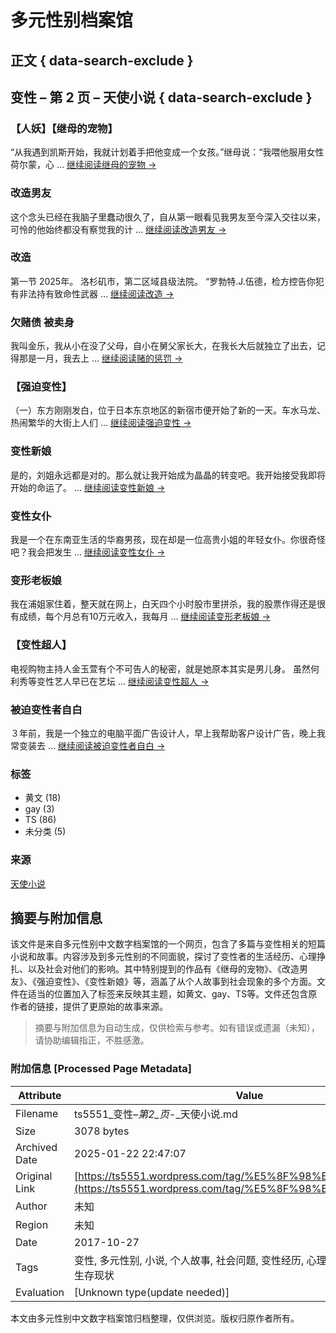 # 多元性别档案馆

## 正文 { data-search-exclude }


## 变性 – 第 2 页 – 天使小说 { data-search-exclude }

### 【人妖】【继母的宠物】
“从我遇到凯斯开始，我就计划着手把他变成一个女孩。”继母说：“我喂他服用女性荷尔蒙，心 … 
[继续阅读继母的宠物 →](https://ts5551.wordpress.com/2017/11/01/%e7%bb%a7%e6%af%8d%e7%9a%84%e5%ae%a0%e7%89%a9/)

### 改造男友
这个念头已经在我脑子里蠢动很久了，自从第一眼看见我男友至今深入交往以来，可怜的他始终都没有察觉我的计 …
[继续阅读改造男友 →](https://ts5551.wordpress.com/2017/11/01/%e6%94%b9%e9%80%a0%e7%94%b7%e5%8f%8b/)

### 改造
第一节 2025年。 洛杉矶市，第二区域县级法院。 “罗勃特.J.伍德，检方控告你犯有非法持有致命性武器 … 
[继续阅读改造 →](https://ts5551.wordpress.com/2017/11/01/%e6%94%b9%e9%80%a0/)

### 欠赌债 被卖身
我叫金乐，我从小在没了父母，自小在舅父家长大，在我长大后就独立了出去，记得那是一月，我去上 …
[继续阅读赌的惩罚 →](https://ts5551.wordpress.com/2017/11/01/%e8%b5%8c%e7%9a%84%e6%83%a9%e7%bd%9a/)

### 【强迫变性】
（一）东方刚刚发白，位于日本东京地区的新宿市便开始了新的一天。车水马龙、 热闹繁华的大街上人们 …
[继续阅读强迫变性 →](https://ts5551.wordpress.com/2017/10/28/%e5%bc%ba%e8%bf%ab%e5%8f%98%e6%80%a7/)

### 变性新娘 
是的，刘姐永远都是对的。那么就让我开始成为晶晶的转变吧。我开始接受我即将开始的命运了。 …
[继续阅读变性新娘 →](https://ts5551.wordpress.com/2017/10/27/%e5%8f%98%e6%80%a7%e6%96%b0%e5%a8%98/)

### 变性女仆 
我是一个在东南亚生活的华裔男孩，现在却是一位高贵小姐的年轻女仆。你很奇怪吧？我会把发生 …
[继续阅读变性女仆 →](https://ts5551.wordpress.com/2017/10/27/%e5%8f%98%e6%80%a7%e5%a5%b3%e4%bb%86/)

### 变形老板娘
我在浦姐家住着，整天就在网上，白天四个小时股市里拼杀，我的股票作得还是很有成绩，每个月总有10万元收入，我每月 …
[继续阅读变形老板娘 →](https://ts5551.wordpress.com/2017/10/27/%e5%8f%98%e5%bd%a2%e8%80%81%e6%9d%bf%e5%a8%98/)

### 【变性超人】
电视购物主持人金玉萱有个不可告人的秘密，就是她原本其实是男儿身。 虽然何利秀等变性艺人早已在艺坛 …
[继续阅读变性超人 →](https://ts5551.wordpress.com/2017/10/27/%e5%8f%98%e6%80%a7%e8%b6%85%e4%ba%ba/)

### 被迫变性者自白 
３年前，我是一个独立的电脑平面广告设计人，早上我帮助客户设计广告，晚上我常变装去 …
[继续阅读被迫变性者自白 →](https://ts5551.wordpress.com/2017/10/27/%e8%a2%ab%e8%bf%ab%e5%8f%98%e6%80%a7%e8%80%85%e8%87%aa%e7%99%bd/)

### 标签
- 黄文 (18)
- gay (3)
- TS (86)
- 未分类 (5)

### 来源
[天使小说](https://ts5551.wordpress.com/ "滚回至顶部")
<!-- tcd_original_link https://ts5551.wordpress.com/tag/%E5%8F%98%E6%80%A7/page/2/ -->


## 摘要与附加信息

<!-- tcd_abstract -->
该文件是来自多元性别中文数字档案馆的一个网页，包含了多篇与变性相关的短篇小说和故事。内容涉及到多元性别的不同面貌，探讨了变性者的生活经历、心理挣扎、以及社会对他们的影响。其中特别提到的作品有《继母的宠物》、《改造男友》、《强迫变性》、《变性新娘》等，涵盖了从个人故事到社会现象的多个方面。文件在适当的位置加入了标签来反映其主题，如黄文、gay、TS等。文件还包含原作者的链接，提供了更原始的故事来源。
<!-- tcd_abstract_end -->

> 摘要与附加信息为自动生成，仅供检索与参考。如有错误或遗漏（未知），请协助编辑指正，不胜感激。

### 附加信息 [Processed Page Metadata]

| Attribute       | Value                                  |
|-----------------|----------------------------------------|
| Filename        | ts5551_变性–_第2_页_-_天使小说.md                             |
| Size            | 3078 bytes                           |
| Archived Date   | 2025-01-22 22:47:07                             |
| Original Link   | [https://ts5551.wordpress.com/tag/%E5%8F%98%E6%80%A7/page/2/](https://ts5551.wordpress.com/tag/%E5%8F%98%E6%80%A7/page/2/)                       |
| Author          | 未知                               |
| Region          | 未知                               |
| Date            | 2017-10-27                                 |
| Tags            | 变性, 多元性别, 小说, 个人故事, 社会问题, 变性经历, 心理健康, 黄文, 性别认同, 生存现状                                 |
| Evaluation            | [Unknown type(update needed)]                                 |
<!-- tcd_table_end -->

本文由多元性别中文数字档案馆归档整理，仅供浏览。版权归原作者所有。
